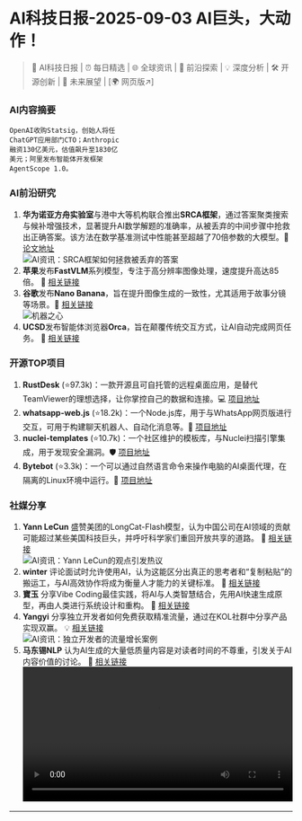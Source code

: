 
# AI科技日报-2025-09-03 AI巨头，大动作！
> 🤖 AI科技日报 | ⏰ 每日精选 | 🌐 全球资讯 | 🔬 前沿探索 | 💡 深度分析 | 🛠️ 开源创新 | 🚀 未来展望 | [🌍 网页版↗️]
### **AI内容摘要**
```
OpenAI收购Statsig，创始人将任
ChatGPT应用部门CTO；Anthropic
融资130亿美元，估值飙升至1830亿
美元；阿里发布智能体开发框架
AgentScope 1.0。
```
### AI前沿研究
1.  **华为诺亚方舟实验室**与港中大等机构联合推出**SRCA框架**，通过答案聚类搜索与候补增强技术，显著提升AI数学解题的准确率，从被丢弃的中间步骤中抢救出正确答案。该方法在数学基准测试中性能甚至超越了70倍参数的大模型。🚀 [论文地址](https://arxiv.org/abs/2505.17829)
    <br/>![AI资讯：SRCA框架如何拯救被丢弃的答案](https://source.hubtoday.app/images/2025/09/640.avif)<br/>
2.  **苹果**发布**FastVLM**系列模型，专注于高分辨率图像处理，速度提升高达85倍。 🍎 [相关链接](https://x.com/aigclink/status/1963081275713171580)
3.  **谷歌**发布**Nano Banana**，旨在提升图像生成的一致性，尤其适用于故事分镜等场景。🍌 [相关链接](https://www.jiqizhixin.com/articles/2025-09-03-12)
    <br/>![机器之心](https://cdn.jiqizhixin.com/assets/global/logo-4819103cf20202b394b95f4d561b26f2959f5be5b58198c02f5a869244beff8c.png)<br/>
4.  **UCSD**发布智能体浏览器**Orca**，旨在颠覆传统交互方式，让AI自动完成网页任务。 🌊 [相关链接](https://www.51cto.com/article/824472.html)
### 开源TOP项目
1.  **RustDesk** (⭐97.3k)：一款开源且可自托管的远程桌面应用，是替代TeamViewer的理想选择，让你掌控自己的数据和连接。💻 [项目地址](https://github.com/rustdesk/rustdesk)
2.  **whatsapp-web.js** (⭐18.2k)：一个Node.js库，用于与WhatsApp网页版进行交互，可用于构建聊天机器人、自动化消息等。🤖 [项目地址](https://github.com/pedroslopez/whatsapp-web.js)
3.  **nuclei-templates** (⭐10.7k)：一个社区维护的模板库，与Nuclei扫描引擎集成，用于发现安全漏洞。🛡️ [项目地址](https://github.com/projectdiscovery/nuclei-templates)
4.  **Bytebot** (⭐3.3k)：一个可以通过自然语言命令来操作电脑的AI桌面代理，在隔离的Linux环境中运行。🦾 [项目地址](https://github.com/bytebot-ai/bytebot)
### 社媒分享
1.  **Yann LeCun** 盛赞美团的LongCat-Flash模型，认为中国公司在AI领域的贡献可能超过某些美国科技巨头，并呼吁科学家们重回开放共享的道路。 🤯 [相关链接](https://x.com/ylecun/status/1962853047677194402)
    <br/>![AI资讯：Yann LeCun的观点引发热议](https://source.hubtoday.app/images/2025/09/news_01k45eqt9hftktvenvrvwgbk3n.avif)<br/>
2.  **winter** 评论面试时允许使用AI，认为这能区分出真正的思考者和“复制粘贴”的搬运工，与AI高效协作将成为衡量人才能力的关键标准。 🤔 [相关链接](https://x.com/dotey/status/1962747483248849333)
3.  **寶玉** 分享Vibe Coding最佳实践，将AI与人类智慧结合，先用AI快速生成原型，再由人类进行系统设计和重构。 🚀 [相关链接](https://x.com/dotey/status/1962582919874072577)
4.  **Yangyi** 分享独立开发者如何免费获取精准流量，通过在KOL社群中分享产品实现双赢。 💡 [相关链接](https://x.com/Yangyixxxx/status/1962694414469603614)
    <br/>![AI资讯：独立开发者的流量增长案例](https://source.hubtoday.app/images/2025/09/news_01k45er646f16vn97bj9m8a9mm.avif)<br/>
5.  **马东锡NLP** 认为AI生成的大量低质量内容是对读者时间的不尊重，引发关于AI内容价值的讨论。 🤔 [相关链接](https://x.com/dotey/status/1962553118857605449)
    <br/><video src="https://source.hubtoday.app/images/2025/09/news_01k45ergzze2b9dgvxq8xntqkx.mp4" controls="controls" width="100%"></video><br/>
---